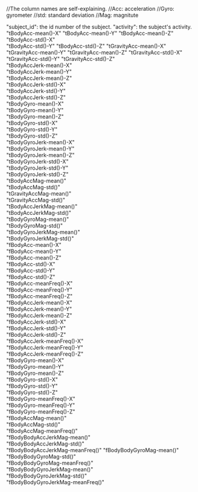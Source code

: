 //The column names are self-explaining.
//Acc: acceleration
//Gyro: gyrometer
//std: standard deviation
//Mag: magnitute

"subject_id": the id number of the subject.
"activity": the subject's activity.
"tBodyAcc-mean()-X"
"tBodyAcc-mean()-Y"
"tBodyAcc-mean()-Z"
"tBodyAcc-std()-X"               
"tBodyAcc-std()-Y"
"tBodyAcc-std()-Z"
"tGravityAcc-mean()-X"           
"tGravityAcc-mean()-Y"
"tGravityAcc-mean()-Z"
"tGravityAcc-std()-X"            
"tGravityAcc-std()-Y"
"tGravityAcc-std()-Z"            
"tBodyAccJerk-mean()-X"          
"tBodyAccJerk-mean()-Y"     
"tBodyAccJerk-mean()-Z"          
"tBodyAccJerk-std()-X"           
"tBodyAccJerk-std()-Y"    
"tBodyAccJerk-std()-Z"      
"tBodyGyro-mean()-X"             
"tBodyGyro-mean()-Y"            
"tBodyGyro-mean()-Z"             
"tBodyGyro-std()-X"              
"tBodyGyro-std()-Y"              
"tBodyGyro-std()-Z"              
"tBodyGyroJerk-mean()-X"         
"tBodyGyroJerk-mean()-Y"         
"tBodyGyroJerk-mean()-Z"         
"tBodyGyroJerk-std()-X"          
"tBodyGyroJerk-std()-Y"          
"tBodyGyroJerk-std()-Z"         
"tBodyAccMag-mean()"             
"tBodyAccMag-std()"             
"tGravityAccMag-mean()"          
"tGravityAccMag-std()"           
"tBodyAccJerkMag-mean()"        
"tBodyAccJerkMag-std()"          
"tBodyGyroMag-mean()"            
"tBodyGyroMag-std()"            
"tBodyGyroJerkMag-mean()"        
"tBodyGyroJerkMag-std()"         
"fBodyAcc-mean()-X"           
"fBodyAcc-mean()-Y"            
"fBodyAcc-mean()-Z"              
"fBodyAcc-std()-X"             
"fBodyAcc-std()-Y"             
"fBodyAcc-std()-Z"               
"fBodyAcc-meanFreq()-X"        
"fBodyAcc-meanFreq()-Y"          
"fBodyAcc-meanFreq()-Z"          
"fBodyAccJerk-mean()-X"        
"fBodyAccJerk-mean()-Y"          
"fBodyAccJerk-mean()-Z"          
"fBodyAccJerk-std()-X"        
"fBodyAccJerk-std()-Y"          
"fBodyAccJerk-std()-Z"           
"fBodyAccJerk-meanFreq()-X"   
"fBodyAccJerk-meanFreq()-Y"     
"fBodyAccJerk-meanFreq()-Z"      
"fBodyGyro-mean()-X"          
"fBodyGyro-mean()-Y"            
"fBodyGyro-mean()-Z"             
"fBodyGyro-std()-X"           
"fBodyGyro-std()-Y"           
"fBodyGyro-std()-Z"              
"fBodyGyro-meanFreq()-X"       
"fBodyGyro-meanFreq()-Y"       
"fBodyGyro-meanFreq()-Z"         
"fBodyAccMag-mean()"           
"fBodyAccMag-std()"           
"fBodyAccMag-meanFreq()"         
"fBodyBodyAccJerkMag-mean()"     
"fBodyBodyAccJerkMag-std()"      
"fBodyBodyAccJerkMag-meanFreq()" 
"fBodyBodyGyroMag-mean()"      
"fBodyBodyGyroMag-std()"         
"fBodyBodyGyroMag-meanFreq()"    
"fBodyBodyGyroJerkMag-mean()"  
"fBodyBodyGyroJerkMag-std()"     
"fBodyBodyGyroJerkMag-meanFreq()"
